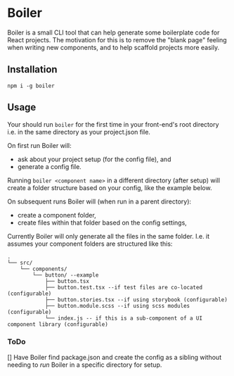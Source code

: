 # Boiler

Boiler is a small CLI tool that can help generate some boilerplate code for React projects.
The motivation for this is to remove the "blank page" feeling when writing new components, and to help scaffold projects more easily.

## Installation

`npm i -g boiler`

## Usage

Your should run `boiler` for the first time in your front-end's root directory i.e. in the same directory as your project.json file.

On first run Boiler will:
- ask about your project setup (for the config file), and
- generate a config file.

Running `boiler <component name>` in a different directory (after setup) will create a folder structure based on your config, like the example below.

On subsequent runs Boiler will (when run in a parent directory):
- create a component folder,
- create files within that folder based on the config settings,

Currently Boiler will only generate all the files in the same folder. I.e. it assumes your component folders are structured like this:
```
.
└── src/
    └── components/
        └── button/ --example
            ├── button.tsx
            ├── button.test.tsx --if test files are co-located (configurable)
            ├── button.stories.tsx --if using storybook (configurable)
            ├── button.module.scss --if using scss modules (configurable)
            └── index.js -- if this is a sub-component of a UI component library (configurable)
```

### ToDo
[] Have Boiler find package.json and create the config as a sibling without needing to _run_ Boiler in a specific directory for setup.
